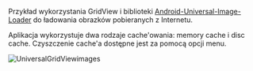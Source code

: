 Przykład wykorzystania GridView i biblioteki [Android-Universal-Image-Loader](https://github.com/nostra13/Android-Universal-Image-Loader "Android Universal Image") do ładowania obrazków pobieranych z Internetu.

Aplikacja wykorzystuje dwa rodzaje cache'owania: memory cache i disc cache. Czyszczenie cache'a dostępne jest za pomocą opcji menu.

![UniversalGridViewimages](http://dl.dropbox.com/u/2804933/android-sandbox/UniversalGridViewimages.png)